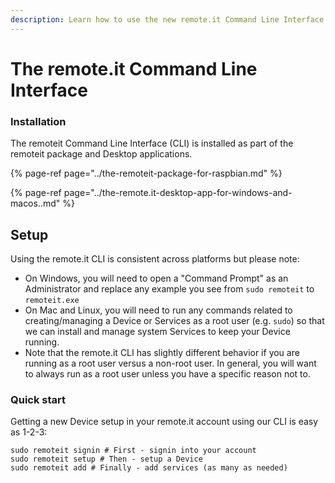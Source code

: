```yaml
---
description: Learn how to use the new remote.it Command Line Interface (CLI).
---
```


# The remote.it Command Line Interface

### Installation

The remoteit Command Line Interface \(CLI\) is installed as part of the remoteit package and Desktop applications.

{% page-ref page="../the-remoteit-package-for-raspbian.md" %}

{% page-ref page="../the-remote.it-desktop-app-for-windows-and-macos..md" %}

## Setup

Using the remote.it CLI is consistent across platforms but please note:

* On Windows, you will need to open a "Command Prompt" as an Administrator and replace any example you see from `sudo remoteit` to `remoteit.exe` 
* On Mac and Linux, you will need to run any commands related to creating/managing a Device or Services as a root user \(e.g. `sudo`\) so that we can install and manage system Services to keep your Device running. 
* Note that the remote.it CLI has slightly different behavior if you are running as a root user versus a non-root user. In general, you will want to always run as a root user unless you have a specific reason not to.

### Quick start

Getting a new Device setup in your remote.it account using our CLI is easy as 1-2-3:

```text
sudo remoteit signin # First - signin into your account
sudo remoteit setup # Then - setup a Device
sudo remoteit add # Finally - add services (as many as needed)
```

